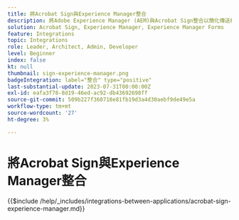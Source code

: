```yaml
---
title: 將Acrobat Sign與Experience Manager整合
description: 將Adobe Experience Manager (AEM)與Acrobat Sign整合以簡化傳送檔案以索取簽名。
solution: Acrobat Sign, Experience Manager, Experience Manager Forms
feature: Integrations
topic: Integrations
role: Leader, Architect, Admin, Developer
level: Beginner
index: false
kt: null
thumbnail: sign-experience-manager.png
badgeIntegration: label="整合" type="positive"
last-substantial-update: 2023-07-31T00:00:00Z
exl-id: eafa3f78-8d19-46ed-ac92-db43692698ff
source-git-commit: 509b227f360718e81fb19d3a4d30aebf9de49e5a
workflow-type: tm+mt
source-wordcount: '27'
ht-degree: 3%

---
```


# 將Acrobat Sign與Experience Manager整合

{{$include /help/_includes/integrations-between-applications/acrobat-sign-experience-manager.md}}
